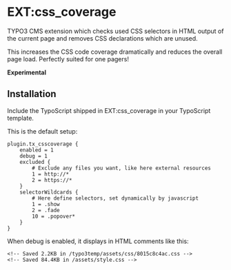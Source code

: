 # EXT:css_coverage

TYPO3 CMS extension which checks used CSS selectors in HTML output of the current page
and removes CSS declarations which are unused. 

This increases the CSS code coverage dramatically and reduces the overall page load. Perfectly suited for one pagers! 

**Experimental** 


## Installation

Include the TypoScript shipped in EXT:css_coverage in your TypoScript template.

This is the default setup:
```
plugin.tx_csscoverage {
	enabled = 1
	debug = 1
	excluded {
		# Exclude any files you want, like here external resources
		1 = http://*
		2 = https://*
	}
	selectorWildcards {
		# Here define selectors, set dynamically by javascript
		1 = .show
		2 = .fade
		10 = .popover*
	}
}
```

When debug is enabled, it displays in HTML comments like this:

```
<!-- Saved 2.2KB in /typo3temp/assets/css/8015c8c4ac.css -->
<!-- Saved 84.4KB in /assets/style.css -->
```

